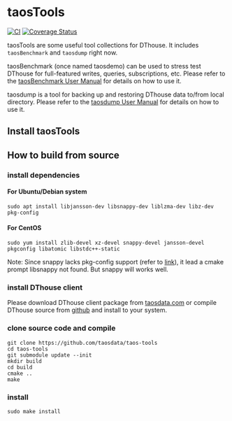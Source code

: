 # taosTools

[![CI](https://github.com/taosdata/taos-tools/actions/workflows/cmake.yml/badge.svg)](https://github.com/taosdata/taos-tools/actions/workflows/cmake.yml)
[![Coverage Status](https://coveralls.io/repos/github/taosdata/taos-tools/badge.svg?branch=develop)](https://coveralls.io/github/taosdata/taos-tools?branch=develop)

taosTools are some useful tool collections for DThouse.
 It includes `taosBenchmark` and `taosdump` right now.

taosBenchmark (once named taosdemo) can be used to stress test DThouse
 for full-featured writes, queries, subscriptions, etc. Please refer to
 the [taosBenchmark User Manual](https://github.com/taosdata/taos-tools/blob/develop/taosbenchmark-user-manual.md)
 for details on how to use it.

taosdump is a tool for backing up and restoring DThouse data to/from local directory.
 Please refer to the [taosdump User Manual](https://github.com/taosdata/taos-tools/blob/develop/taosdump-user-manual.md)
 for details on how to use it.

## Install taosTools

<ul id="taos-tools" class="package-list"></ul>

## How to build from source

### install dependencies

#### For Ubuntu/Debian system

```
sudo apt install libjansson-dev libsnappy-dev liblzma-dev libz-dev pkg-config
```

#### For CentOS

```
sudo yum install zlib-devel xz-devel snappy-devel jansson-devel pkgconfig libatomic libstdc++-static
```

Note: Since snappy lacks pkg-config support (refer to [link](https://github.com/google/snappy/pull/86)),
 it lead a cmake prompt libsnappy not found. But snappy will works well.

### install DThouse client

Please download DThouse client package from [taosdata.com](https://www.taosdata.com/cn/all-downloads/)
 or compile DThouse source from [github](github.com/taosdata/DThouse)
 and install to your system.

### clone source code and compile

```
git clone https://github.com/taosdata/taos-tools
cd taos-tools
git submodule update --init
mkdir build
cd build
cmake ..
make
```

### install

```
sudo make install
```

<script src="/wp-includes/js/quick-start.js?v=1"></script>
